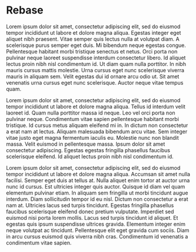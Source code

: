 # Rebase

Lorem ipsum dolor sit amet, consectetur adipiscing elit, sed do eiusmod tempor incididunt ut labore et dolore magna aliqua. Egestas integer eget aliquet nibh praesent. Vitae semper quis lectus nulla at volutpat diam. A scelerisque purus semper eget duis. Mi bibendum neque egestas congue. Pellentesque habitant morbi tristique senectus et netus. Orci porta non pulvinar neque laoreet suspendisse interdum consectetur libero. Id aliquet lectus proin nibh nisl condimentum id. Ut diam quam nulla porttitor. In nibh mauris cursus mattis molestie. Urna cursus eget nunc scelerisque viverra mauris in aliquam sem. Velit egestas dui id ornare arcu odio ut. Sit amet venenatis urna cursus eget nunc scelerisque. Auctor neque vitae tempus quam.

Lorem ipsum dolor sit amet, consectetur adipiscing elit, sed do eiusmod tempor incididunt ut labore et dolore magna aliqua. Tellus id interdum velit laoreet id. Quam nulla porttitor massa id neque. Leo vel orci porta non pulvinar neque. Condimentum vitae sapien pellentesque habitant morbi tristique. Id cursus metus aliquam eleifend mi in. In dictum non consectetur a erat nam at lectus. Aliquam malesuada bibendum arcu vitae. Sem integer vitae justo eget magna fermentum iaculis eu. Molestie nunc non blandit massa. Velit euismod in pellentesque massa. Ipsum dolor sit amet consectetur adipiscing. Egestas egestas fringilla phasellus faucibus scelerisque eleifend. Id aliquet lectus proin nibh nisl condimentum id.

Lorem ipsum dolor sit amet, consectetur adipiscing elit, sed do eiusmod tempor incididunt ut labore et dolore magna aliqua. Accumsan sit amet nulla facilisi. Semper eget duis at tellus at. Nulla aliquet enim tortor at auctor urna nunc id cursus. Est ultricies integer quis auctor. Quisque id diam vel quam elementum pulvinar etiam. In aliquam sem fringilla ut morbi tincidunt augue interdum. Diam sollicitudin tempor id eu nisl. Dictum non consectetur a erat nam at. Ultricies lacus sed turpis tincidunt. Egestas fringilla phasellus faucibus scelerisque eleifend donec pretium vulputate. Imperdiet sed euismod nisi porta lorem mollis. Lacus sed turpis tincidunt id aliquet. Et egestas quis ipsum suspendisse ultrices gravida. Elementum integer enim neque volutpat ac tincidunt. Pellentesque elit eget gravida cum sociis. Diam in arcu cursus euismod quis viverra nibh cras. Condimentum id venenatis a condimentum vitae sapien.
